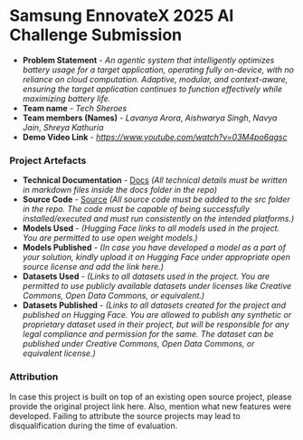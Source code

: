# Samsung EnnovateX 2025 AI Challenge Submission

- **Problem Statement** - *An agentic system that intelligently optimizes battery usage for a target application, operating
fully on-device, with no reliance on cloud computation. Adaptive, modular, and context-aware,
ensuring the target application continues to function effectively while maximizing battery life.*
- **Team name** - *Tech Sheroes*
- **Team members (Names)** - *Lavanya Arora*, *Aishwarya Singh*, *Navya Jain*, *Shreya Kathuria* 
- **Demo Video Link** - *https://www.youtube.com/watch?v=03M4po6qgsc*


### Project Artefacts

- **Technical Documentation** - [Docs](docs) *(All technical details must be written in markdown files inside the docs folder in the repo)*
- **Source Code** - [Source](src) *(All source code must be added to the src folder in the repo. The code must be capable of being successfully installed/executed and must run consistently on the intended platforms.)*
- **Models Used** - *(Hugging Face links to all models used in the project. You are permitted to use open weight models.)*
- **Models Published** - *(In case you have developed a model as a part of your solution, kindly upload it on Hugging Face under appropriate open source license and add the link here.)*
- **Datasets Used** - *(Links to all datasets used in the project. You are permitted to use publicly available datasets under licenses like Creative Commons, Open Data Commons, or equivalent.)*
- **Datasets Published** - *(Links to all datasets created for the project and published on Hugging Face. You are allowed to publish any synthetic or proprietary dataset used in their project, but will be responsible for any legal compliance and permission for the same. The dataset can be published under Creative Commons, Open Data Commons, or equivalent license.)*

### Attribution 

In case this project is built on top of an existing open source project, please provide the original project link here. Also, mention what new features were developed. Failing to attribute the source projects may lead to disqualification during the time of evaluation.
